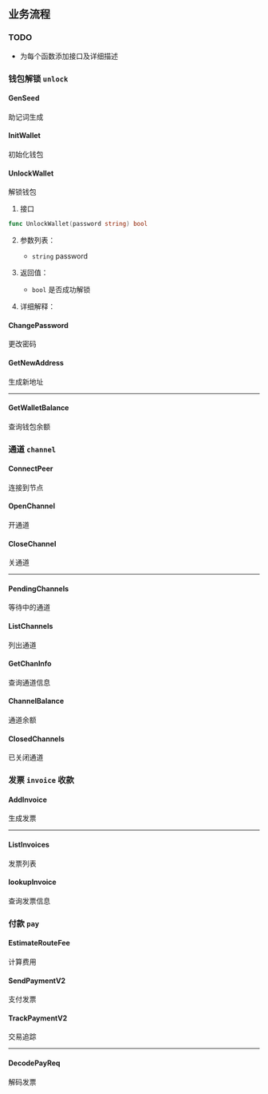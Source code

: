 ## 业务流程

### TODO

- 为每个函数添加接口及详细描述

### 钱包解锁 `unlock`

#### GenSeed

助记词生成


#### InitWallet

初始化钱包

#### UnlockWallet

解锁钱包

1. 接口

```go
func UnlockWallet(password string) bool
```

2. 参数列表：
    - `string` password

3. 返回值：
    - `bool` 是否成功解锁
    
4. 详细解释：



#### ChangePassword

更改密码

#### GetNewAddress

生成新地址

---

#### GetWalletBalance

查询钱包余额

### 通道 `channel`

#### ConnectPeer

连接到节点

#### OpenChannel

开通道

#### CloseChannel

关通道

---

#### PendingChannels

等待中的通道

#### ListChannels

列出通道

#### GetChanInfo

查询通道信息

#### ChannelBalance

通道余额

#### ClosedChannels

已关闭通道

### 发票 `invoice` 收款

#### AddInvoice

生成发票

---

#### ListInvoices

发票列表

#### lookupInvoice

查询发票信息

### 付款 `pay`

#### EstimateRouteFee

计算费用

#### SendPaymentV2

支付发票

#### TrackPaymentV2

交易追踪

---

#### DecodePayReq

解码发票
